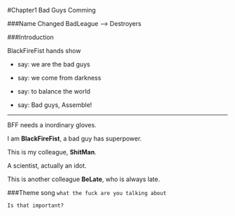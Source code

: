 #Chapter1 Bad Guys Comming

###Name Changed
BadLeague --> Destroyers


###Introduction

BlackFireFist hands show
+ say: we are the bad guys
+ say: we come from darkness

+ say: to balance the world
+ say: Bad guys, Assemble!

***

BFF needs a inordinary gloves.

I am **BlackFireFist**, a bad guy has superpower.

This is my colleague, **ShitMan**.

A scientist, actually an idot.

This is another colleague **BeLate**, who is always late.


###Theme song
`what the fuck are you talking about`

`Is that important?`  

